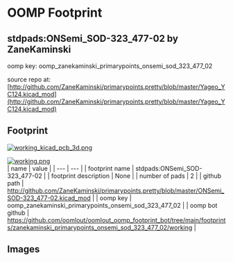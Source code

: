 # OOMP Footprint  
## stdpads:ONSemi_SOD-323_477-02  by ZaneKaminski  
  
oomp key: oomp_zanekaminski_primarypoints_onsemi_sod_323_477_02  
  
source repo at: [http://github.com/ZaneKaminski/primarypoints.pretty/blob/master/Yageo_YC124.kicad_mod](http://github.com/ZaneKaminski/primarypoints.pretty/blob/master/Yageo_YC124.kicad_mod)  
## Footprint  
  
[![working_kicad_pcb_3d.png](working_kicad_pcb_3d_600.png)](working_kicad_pcb_3d.png)  
  
[![working.png](working_600.png)](working.png)  
| name | value | 
| --- | --- | 
| footprint name | stdpads:ONSemi_SOD-323_477-02 | 
| footprint description | None | 
| number of pads | 2 | 
| github path | http://github.com/ZaneKaminski/primarypoints.pretty/blob/master/ONSemi_SOD-323_477-02.kicad_mod | 
| oomp key | oomp_zanekaminski_primarypoints_onsemi_sod_323_477_02 | 
| oomp bot github | https://github.com/oomlout/oomlout_oomp_footprint_bot/tree/main/footprints/zanekaminski_primarypoints_onsemi_sod_323_477_02/working | 
## Images  
